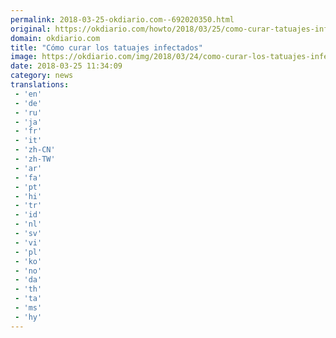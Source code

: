 ```yaml
---
permalink: 2018-03-25-okdiario.com--692020350.html
original: https://okdiario.com/howto/2018/03/25/como-curar-tatuajes-infectados-2016899
domain: okdiario.com
title: "Cómo curar los tatuajes infectados"
image: https://okdiario.com/img/2018/03/24/como-curar-los-tatuajes-infectados.jpg
date: 2018-03-25 11:34:09
category: news
translations: 
 - 'en'
 - 'de'
 - 'ru'
 - 'ja'
 - 'fr'
 - 'it'
 - 'zh-CN'
 - 'zh-TW'
 - 'ar'
 - 'fa'
 - 'pt'
 - 'hi'
 - 'tr'
 - 'id'
 - 'nl'
 - 'sv'
 - 'vi'
 - 'pl'
 - 'ko'
 - 'no'
 - 'da'
 - 'th'
 - 'ta'
 - 'ms'
 - 'hy'
---
```


